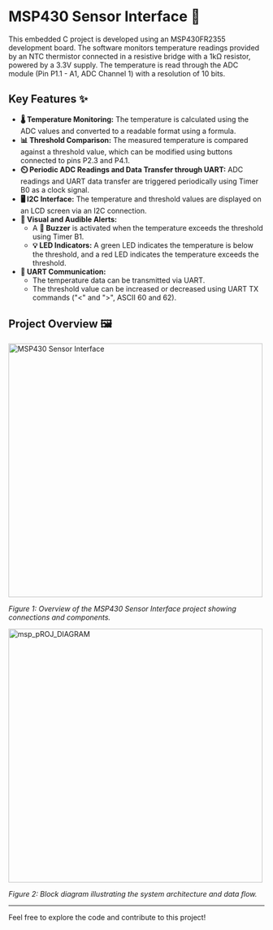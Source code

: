 # MSP430 Sensor Interface 🚀

This embedded C project is developed using an MSP430FR2355 development board. The software monitors temperature readings provided by an NTC thermistor connected in a resistive bridge with a 1kΩ resistor, powered by a 3.3V supply. The temperature is read through the ADC module (Pin P1.1 - A1, ADC Channel 1) with a resolution of 10 bits.

## Key Features ✨

- **🌡️ Temperature Monitoring:** The temperature is calculated using the ADC values and converted to a readable format using a formula.
- **📊 Threshold Comparison:** The measured temperature is compared against a threshold value, which can be modified using buttons connected to pins P2.3 and P4.1.
- **⏲️ Periodic ADC Readings and Data Transfer through UART:** ADC readings and UART data transfer are triggered periodically using Timer B0 as a clock signal.
- **🖥️ I2C Interface:** The temperature and threshold values are displayed on an LCD screen via an I2C connection.
- **🚨 Visual and Audible Alerts:**
  - A **🔔 Buzzer** is activated when the temperature exceeds the threshold using Timer B1.
  - **💡 LED Indicators:** A green LED indicates the temperature is below the threshold, and a red LED indicates the temperature exceeds the threshold.
- **🔄 UART Communication:**
  - The temperature data can be transmitted via UART.
  - The threshold value can be increased or decreased using UART TX commands ("<" and ">", ASCII 60 and 62).

## Project Overview 🖼️

<img src="https://github.com/user-attachments/assets/55e61db3-7699-4fa4-a508-e7967d0ff5d5" alt="MSP430 Sensor Interface" width="500"/>

*Figure 1: Overview of the MSP430 Sensor Interface project showing connections and components.*

<img src="https://github.com/user-attachments/assets/2dc5a040-4a60-4561-98cb-20fd11c03869" alt="msp_pROJ_DIAGRAM" width="500"/>

*Figure 2: Block diagram illustrating the system architecture and data flow.*

---

Feel free to explore the code and contribute to this project!
